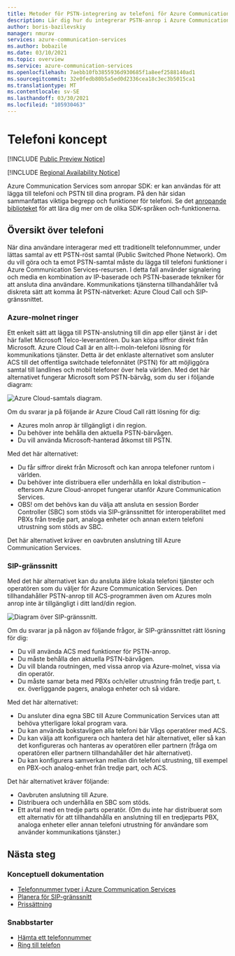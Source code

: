 ```yaml
---
title: Metoder för PSTN-integrering av telefoni för Azure Communication Services
description: Lär dig hur du integrerar PSTN-anrop i Azure Communication Services-programmet.
author: boris-bazilevskiy
manager: nmurav
services: azure-communication-services
ms.author: bobazile
ms.date: 03/10/2021
ms.topic: overview
ms.service: azure-communication-services
ms.openlocfilehash: 7aebb10fb3855936d930685f1a8eef2588140ad1
ms.sourcegitcommit: 32e0fedb80b5a5ed0d2336cea18c3ec3b5015ca1
ms.translationtype: MT
ms.contentlocale: sv-SE
ms.lasthandoff: 03/30/2021
ms.locfileid: "105930463"
---
```

# <a name="telephony-concepts"></a>Telefoni koncept

[!INCLUDE [Public Preview Notice](../../includes/public-preview-include-phone-numbers.md)]

[!INCLUDE [Regional Availability Notice](../../includes/regional-availability-include.md)]

Azure Communication Services som anropar SDK: er kan användas för att lägga till telefoni och PSTN till dina program. På den här sidan sammanfattas viktiga begrepp och funktioner för telefoni. Se det [anropande biblioteket](../../quickstarts/voice-video-calling/calling-client-samples.md) för att lära dig mer om de olika SDK-språken och-funktionerna.

## <a name="overview-of-telephony"></a>Översikt över telefoni
När dina användare interagerar med ett traditionellt telefonnummer, under lättas samtal av ett PSTN-röst samtal (Public Switched Phone Network). Om du vill göra och ta emot PSTN-samtal måste du lägga till telefoni funktioner i Azure Communication Services-resursen. I detta fall använder signalering och media en kombination av IP-baserade och PSTN-baserade tekniker för att ansluta dina användare. Kommunikations tjänsterna tillhandahåller två diskreta sätt att komma åt PSTN-nätverket: Azure Cloud Call och SIP-gränssnittet.

### <a name="azure-cloud-calling"></a>Azure-molnet ringer

Ett enkelt sätt att lägga till PSTN-anslutning till din app eller tjänst är i det här fallet Microsoft Telco-leverantören. Du kan köpa siffror direkt från Microsoft. Azure Cloud Call är en allt-i-moln-telefoni lösning för kommunikations tjänster. Detta är det enklaste alternativet som ansluter ACS till det offentliga switchade telefonnätet (PSTN) för att möjliggöra samtal till landlines och mobil telefoner över hela världen. Med det här alternativet fungerar Microsoft som PSTN-bärvåg, som du ser i följande diagram:

![Azure Cloud-samtals diagram.](../media/telephony-concept/azure-calling-diagram.png)

Om du svarar ja på följande är Azure Cloud Call rätt lösning för dig:
- Azures moln anrop är tillgängligt i din region.
- Du behöver inte behålla den aktuella PSTN-bärvågen.
- Du vill använda Microsoft-hanterad åtkomst till PSTN.

Med det här alternativet:
- Du får siffror direkt från Microsoft och kan anropa telefoner runtom i världen.
- Du behöver inte distribuera eller underhålla en lokal distribution – eftersom Azure Cloud-anropet fungerar utanför Azure Communication Services.
- OBS! om det behövs kan du välja att ansluta en session Border Controller (SBC) som stöds via SIP-gränssnittet för interoperabilitet med PBXs från tredje part, analoga enheter och annan extern telefoni utrustning som stöds av SBC.

Det här alternativet kräver en oavbruten anslutning till Azure Communication Services.

### <a name="sip-interface"></a>SIP-gränssnitt

Med det här alternativet kan du ansluta äldre lokala telefoni tjänster och operatören som du väljer för Azure Communication Services. Den tillhandahåller PSTN-anrop till ACS-programmen även om Azures moln anrop inte är tillgängligt i ditt land/din region. 

![Diagram över SIP-gränssnitt.](../media/telephony-concept/sip-interface-diagram.png)

Om du svarar ja på någon av följande frågor, är SIP-gränssnittet rätt lösning för dig:

- Du vill använda ACS med funktioner för PSTN-anrop.
- Du måste behålla den aktuella PSTN-bärvågen.
- Du vill blanda routningen, med vissa anrop via Azure-molnet, vissa via din operatör.
- Du måste samar beta med PBXs och/eller utrustning från tredje part, t. ex. överliggande pagers, analoga enheter och så vidare.

Med det här alternativet:

- Du ansluter dina egna SBC till Azure Communication Services utan att behöva ytterligare lokal program vara.
- Du kan använda bokstavligen alla telefoni bär Vågs operatörer med ACS.
- Du kan välja att konfigurera och hantera det här alternativet, eller så kan det konfigureras och hanteras av operatören eller partnern (fråga om operatören eller partnern tillhandahåller det här alternativet).
- Du kan konfigurera samverkan mellan din telefoni utrustning, till exempel en PBX-och analog-enhet från tredje part, och ACS.

Det här alternativet kräver följande:

- Oavbruten anslutning till Azure.
- Distribuera och underhålla en SBC som stöds.
- Ett avtal med en tredje parts operatör. (Om du inte har distribuerat som ett alternativ för att tillhandahålla en anslutning till en tredjeparts PBX, analoga enheter eller annan telefoni utrustning för användare som använder kommunikations tjänster.)

## <a name="next-steps"></a>Nästa steg

### <a name="conceptual-documentation"></a>Konceptuell dokumentation

- [Telefonnummer typer i Azure Communication Services](./plan-solution.md)
- [Planera för SIP-gränssnitt](./sip-interface-infrastructure.md)
- [Prissättning](../pricing.md)

### <a name="quickstarts"></a>Snabbstarter

- [Hämta ett telefonnummer](../../quickstarts/telephony-sms/get-phone-number.md)
- [Ring till telefon](../../quickstarts/voice-video-calling/pstn-call.md)
